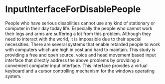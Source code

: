 # InputInterfaceForDisablePeople
People who have serious disabilities cannot use any kind of stationary or computer  in their day today life. Especially the people who cannot work their legs and arms  are suffering a lot from this problem. Although they need to interact with the world,  it is impossible due to their special necessities. There are several systems that  enable retarded people to work with computers which are high in cost and hard to  maintain. This study is providing a free and open source, voice and head movement  based input interface that directly address the above problems by providing a  convenient computer input interface. This interface provides a virtual keyboard and  a cursor controlling mechanism for the windows operating system.
